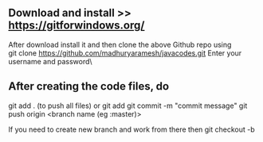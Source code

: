 ## Download and install >> https://gitforwindows.org/
After download install it and then clone the above Github repo using\
git clone https://github.com/madhuryaramesh/javacodes.git
Enter your username and password\


## After creating the code files, do
git add . (to push all files) or git add <file name to be pushed> 
git commit -m "commit message" 
git push origin <branch name (eg :master)> 




If you need to create new branch and work from there then 
git checkout -b <new branch name >

